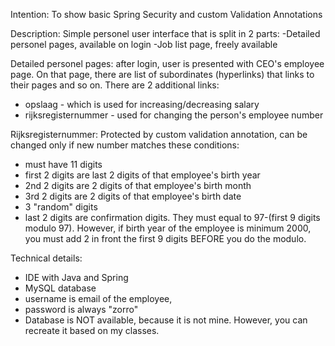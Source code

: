 Intention:
To show basic Spring Security and custom Validation Annotations

Description:
Simple personel user interface that is split in 2 parts:
-Detailed personel pages, available on login
-Job list page, freely available

Detailed personel pages: after login, user is presented with CEO's employee page. On that page, there are list of subordinates (hyperlinks) that links to their pages and so on.
There are 2 additional links:
- opslaag - which is used for increasing/decreasing salary
- rijksregisternummer - used for changing the person's employee number

Rijksregisternummer:
Protected by custom validation annotation, can be changed only if new number matches these conditions:
- must have 11 digits
- first 2 digits are last 2 digits of that employee's birth year
- 2nd 2 digits are 2 digits of that employee's birth month
- 3rd 2 digits are 2 digits of that employee's birth date
- 3 "random" digits
- last 2 digits are confirmation digits. They must equal to 97-(first 9 digits modulo 97). However, if birth year of the employee is minimum 2000, you must add 2 in front the first 9 digits BEFORE you do the modulo.   

Technical details:
- IDE with Java and Spring 
- MySQL database
- username is email of the employee, 
- password is always "zorro"
- Database is NOT available, because it is not mine. However, you can recreate it based on my classes. 
